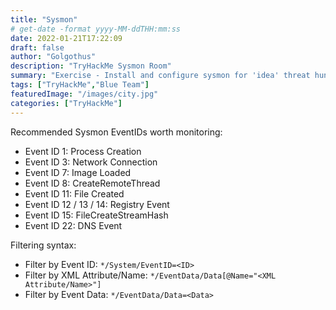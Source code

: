 ```yaml
---
title: "Sysmon"
# get-date -format yyyy-MM-ddTHH:mm:ss
date: 2022-01-21T17:22:09
draft: false
author: "Golgothus"
description: "TryHackMe Sysmon Room"
summary: "Exercise - Install and configure sysmon for 'idea' threat hunting and investigations."
tags: ["TryHackMe","Blue Team"]
featuredImage: "/images/city.jpg"
categories: ["TryHackMe"]
---
```


Recommended Sysmon EventIDs worth monitoring:
- Event ID 1: Process Creation
- Event ID 3: Network Connection
- Event ID 7: Image Loaded
- Event ID 8: CreateRemoteThread
- Event ID 11: File Created
- Event ID 12 / 13 / 14: Registry Event
- Event ID 15: FileCreateStreamHash
- Event ID 22: DNS Event

Filtering syntax:
- Filter by Event ID: `*/System/EventID=<ID>`
- Filter by XML Attribute/Name: `*/EventData/Data[@Name="<XML Attribute/Name>"]`
- Filter by Event Data: `*/EventData/Data=<Data>`